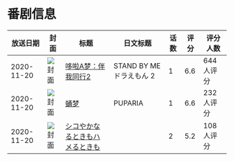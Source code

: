 # 番剧信息

|放送日期|封面|标题|日文标题|话数|评分|评分人数|
|---|---|---|---|---|---|---|
|2020-11-20|![封面](https://lain.bgm.tv/pic/cover/c/8b/59/296287_l3Aaa.jpg)|[哆啦A梦：伴我同行2](https://bangumi.tv/subject/296287)|STAND BY ME ドラえもん 2|1|6.6|644人评分|
|2020-11-20|![封面](https://lain.bgm.tv/pic/cover/c/4e/14/320147_004vg.jpg)|[蛹梦](https://bangumi.tv/subject/320147)|PUPARIA|1|6.6|232人评分|
|2020-11-20|![封面](https://bangumi.tv/img/no_icon_subject.png)|[シコやかなるときもハメるときも](https://bangumi.tv/subject/320496)||2|5.2|108人评分|
